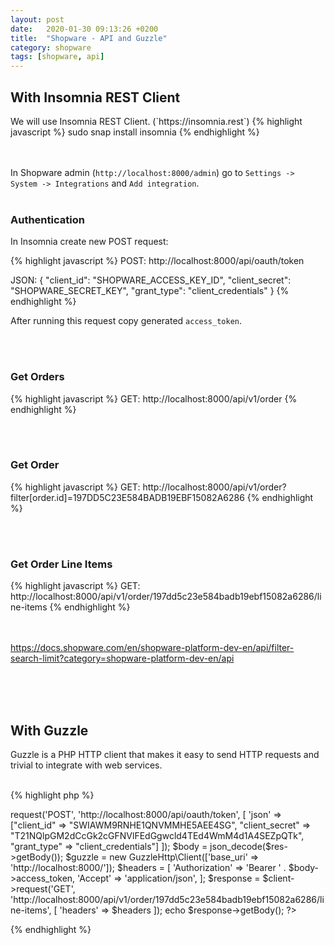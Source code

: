 ```yaml
---
layout: post
date:   2020-01-30 09:13:26 +0200
title:  "Shopware - API and Guzzle"
category: shopware
tags: [shopware, api]
---
```



<h2>With Insomnia REST Client</h2>
We will use Insomnia REST Client. (`https://insomnia.rest`)
{% highlight javascript %}
sudo snap install insomnia
{% endhighlight %}

<br /><br />
In Shopware admin (`http://localhost:8000/admin`) go to `Settings -> System -> Integrations` and `Add integration`.
<br /><br />

<h3>Authentication</h3>
In Insomnia create new POST request:

{% highlight javascript %}
POST: http://localhost:8000/api/oauth/token

JSON:
{
	"client_id": "SHOPWARE_ACCESS_KEY_ID",
	"client_secret": "SHOPWARE_SECRET_KEY",
	"grant_type": "client_credentials"
}
{% endhighlight %}

After running this request copy generated `access_token`.

<br /><br />

<h3>Get Orders</h3>
{% highlight javascript %}
GET: http://localhost:8000/api/v1/order
{% endhighlight %}

<br /><br />


<h3>Get Order</h3>
{% highlight javascript %}
GET: http://localhost:8000/api/v1/order?filter[order.id]=197DD5C23E584BADB19EBF15082A6286
{% endhighlight %}

<br /><br />

<h3>Get Order Line Items</h3>
{% highlight javascript %}
GET: http://localhost:8000/api/v1/order/197dd5c23e584badb19ebf15082a6286/line-items
{% endhighlight %}

<br /><br />
https://docs.shopware.com/en/shopware-platform-dev-en/api/filter-search-limit?category=shopware-platform-dev-en/api

<br /><br /><br />
<h2>With Guzzle</h2>
Guzzle is a PHP HTTP client that makes it easy to send HTTP requests and trivial to integrate with web services.
<br /><br />

{% highlight php %}
<?php
error_reporting(E_ALL);
ini_set('display_errors', 1);

require('vendor/autoload.php');

$client = new GuzzleHttp\Client();
$res = $client->request('POST', 'http://localhost:8000/api/oauth/token', [
    'json' => ["client_id" => "SWIAWM9RNHE1QNVMMHE5AEE4SG",
                "client_secret" => "T21NQlpGM2dCcGk2cGFNVlFEdGgwcld4TEd4WmM4d1A4SEZpQTk",
                "grant_type" => "client_credentials"]
    ]);

    $body = json_decode($res->getBody());

    $guzzle = new GuzzleHttp\Client(['base_uri' => 'http://localhost:8000/']);
    $headers = [
        'Authorization' => 'Bearer ' . $body->access_token,        
        'Accept'        => 'application/json',
    ];
   
    $response = $client->request('GET', 'http://localhost:8000/api/v1/order/197dd5c23e584badb19ebf15082a6286/line-items',  [
        'headers' => $headers
    ]);

   echo $response->getBody();
?>
{% endhighlight %}

